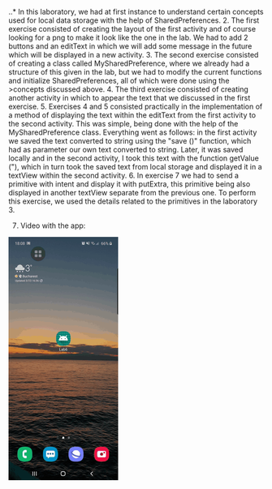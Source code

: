 
..* In this laboratory, we had at first instance to understand certain concepts used for local data storage with the help of SharedPreferences. 
2. The first exercise consisted of creating the layout of the first activity and of course looking for a png to make it look 
 like the one in the lab. We had to add 2 buttons and an editText in which we will add some message in the future which will be displayed in a new activity.
3. The second exercise consisted of creating a class called MySharedPreference, where we already had a structure of this given in the  lab, but we had to modify the current functions and initialize SharedPreferences, all of which were done using the >concepts discussed above.
4. The third exercise consisted of creating another activity in which to appear the text that we discussed in the first exercise. 
5. Exercises 4 and 5 consisted practically in the implementation of a method of displaying the text within the editText from the first  activity to the second activity. This was simple, being done with the help of the MySharedPreference class. Everything  went as follows: in the first activity we saved the text converted to string using the "save ()" function, which had as parameter our own text converted to string. Later, it was saved locally and in the second activity, I took this text with the  function getValue ("), which in turn took the saved text from local storage and displayed it in a textView within the second activity.
6. In exercise 7 we had to send a primitive with intent and display it with putExtra, this primitive being also displayed in another  textView separate from the previous one. To perform this exercise, we used the details related to the primitives in the laboratory 3.



7. Video with the app: 


![](video-lab6.gif)

